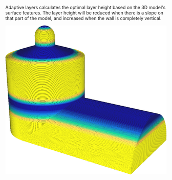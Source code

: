 Adaptive layers calculates the optimal layer height based on the 3D model's surface features.
The layer height will be reduced when there is a slope on that part of the model, and increased when the wall is completely vertical.

![A hemisphere with adaptive layers enabled (150 micron base layer height)](images/adaptive_layer_height_enabled.png)
